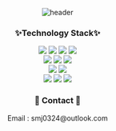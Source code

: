 
<!--
**smj0324/smj0324** is a ✨ _special_ ✨ repository because its `README.md` (this file) appears on your GitHub profile.

Here are some ideas to get you started:
<div align="center">
<img src="https://img.shields.io/badge/Arduino-00979D?style=flat-square&logo=Arduino&logoColor=white"/> 
<img src="https://img.shields.io/badge/Raspberry Pi-A22846?style=flat-square&logo=Raspberry Pi&logoColor=white"/> 
</div>
- 🔭 I’m currently working on ...
- 🌱 I’m currently learning ...
- 👯 I’m looking to collaborate on ...
- 🤔 I’m looking for help with ...
- 💬 Ask me about ...
- 📫 How to reach me: ...
- 😄 Pronouns: ...
- ⚡ Fun fact: ...
-->
<div align="center">
  
![header](https://capsule-render.vercel.app/api?height=250&type=waving&color=auto&text=Hello&fontSize=70&animation=fadeIn&fontAlignY=40&desc=minju's%20GitHub😄&descSize=20&fontColor=FFFFFF)
</div> 

<div align="center">
  
### ✨Technology Stack✨

</div>

<div align="center">
<img src="https://img.shields.io/badge/Python-3776AB?style=plastic-square&logo=Python&logoColor=white"/>
<img src="https://img.shields.io/badge/C++-00599C?style=plastic-square&logo=C%2B%2B&logoColor=white"/>
<img src="https://img.shields.io/badge/C Sharp-239120?style=plastic-square&logo=C Sharp&logoColor=white"/>
<img src="https://img.shields.io/badge/Java-1B365D?style=plastic-square&logo=Java&logoColor=white"/>
</div>

<div align="center">
<img src="https://img.shields.io/badge/TensorFlow-FF6F00?style=plastic-square&logo=TensorFlow&logoColor=white"/>
<img src="https://img.shields.io/badge/YOLO-00FFFF?style=plastic-square&logo=YOLO&logoColor=111111"/>
<img src="https://img.shields.io/badge/PyTorch-EE4C2C?style=plastic-square&logo=PyTorch&logoColor=white"/>
</div>
<div align="center">
<img src="https://img.shields.io/badge/Visual Studio Code-007ACC?style=plastic-square&logo=Visual Studio Code&logoColor=white"/>
<img src="https://img.shields.io/badge/Android Studio-3DDC84?style=plastic-square&logo=Android&logoColor=white"/>
</div>
<div align="center">
<img src="https://img.shields.io/badge/firebase-FFCA28?style=plastic-square&logo=firebase&logoColor=white"/>
<img src="https://img.shields.io/badge/Amazon AWS-232F3E?style=plastic-square&logo=Amazon AWS&logoColor=white"/>
<img src="https://img.shields.io/badge/GitHub-181717?style=plastic-square&logo=GitHub&logoColor=white"/>
</div>

<div align="center">
  
### 💬 Contact 💬

</div>
<div align="center">
Email : smj0324@outlook.com 
</div>

